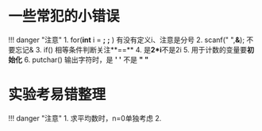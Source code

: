 # 一些常犯的小错误
!!! danger "注意"
    1. for(**int** i =  **;**  **;**  )  有没有定义i、注意是分号
    2. scanf(" ",**&**); 不要忘记&
    3. if() 相等条件判断关注**==**
    4. 是**2*i**不是2i
    5. 用于计数的变量要**初始化**
    6. putchar() 输出字符时，是 **' '** 不是 **" "**

# 实验考易错整理
!!! danger "注意"
    1. 求平均数时，n=0单独考虑
    2.